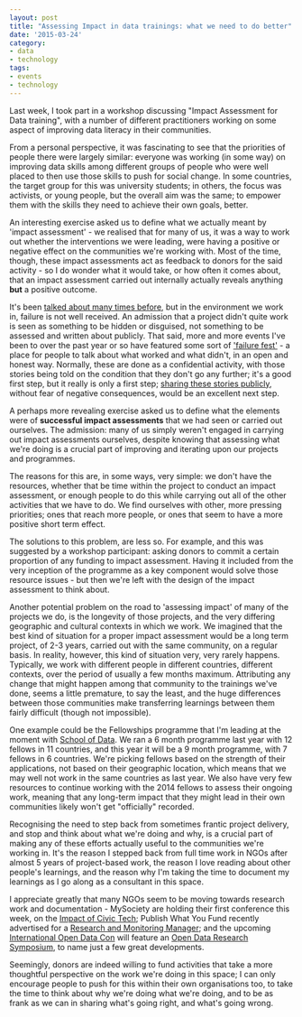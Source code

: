 ```yaml
---
layout: post
title: "Assessing Impact in data trainings: what we need to do better"
date: '2015-03-24'
category:
- data
- technology
tags:
- events
- technology
---
```


Last week, I took part in a workshop discussing "Impact Assessment for Data training", with a number of different practitioners working on some aspect of improving data literacy in their communities. 

From a personal perspective, it was fascinating to see that the priorities of people there were largely similar: everyone was working (in some way) on improving data skills among different groups of people who were well placed to then use those skills to push for social change. In some countries, the target group for this was university students; in others, the focus was activists, or young people, but the overall aim was the same; to empower them with the skills they need to achieve their own goals, better. 

An interesting exercise asked us to define what we actually meant by 'impact assessment' - we realised that for many of us, it was a way to work out whether the interventions we were leading, were having a positive or negative effect on the communities we're working with. Most of the time, though, these impact assessments act as feedback to donors for the said activity - so I do wonder what it would take, or how often it comes about, that an impact assessment carried out internally actually reveals anything **but** a positive outcome.

<!--more-->

It's been [talked about many times before](http://code4sa.org/2014/08/29/what-ngos-can-learn-from-start-ups-about-failure.html), but in the environment we work in, failure is not well received. An admission that a project didn't quite work is seen as something to be hidden or disguised, not something to be assessed and written about publicly. That said, more and more events I've been to over the past year or so have featured some sort of ['failure fest'](https://www.techchange.org/2014/12/12/fail-fest-2014-lessons-online-learning-mistakes/) - a place for people to talk about what worked and what didn't, in an open and honest way. Normally, these are done as a confidential activity, with those stories being told on the condition that they don't go any further; it's a good first step, but it really is only a first step; [sharing these stories publicly](https://www.admittingfailure.org/), without fear of negative consequences, would be an excellent next step.

A perhaps more revealing exercise asked us to define what the elements were of **successful impact assessments** that we had seen or carried out ourselves. The admission: many of us simply weren't engaged in carrying out impact assessments ourselves, despite knowing that assessing what we're doing is a crucial part of improving and iterating upon our projects and programmes.

The reasons for this are, in some ways, very simple: we don't have the resources, whether that be time within the project to conduct an impact assessment, or enough people to do this while carrying out all of the other activities that we have to do. We find ourselves with other, more pressing priorities; ones that reach more people, or ones that seem to have a more positive short term effect.

The solutions to this problem, are less so. For example, and this was suggested by a workshop participant: asking donors to commit a certain proportion of any funding to impact assessment. Having it included from the very inception of the programme as a key component would solve those resource issues - but then we're left with the design of the impact assessment to think about. 

Another potential problem on the road to 'assessing impact' of many of the projects we do, is the longevity of those projects, and the very differing geographic and cultural contexts in which we work. We imagined that the best kind of situation for a proper impact assessment would be a long term project, of 2-3 years, carried out with the same community, on a regular basis. In reality, however, this kind of situation very, very rarely happens. Typically, we work with different people in different countries, different contexts, over the period of usually a few months maximum. Attributing any change that might happen among that community to the trainings we've done, seems a little premature, to say the least, and the huge differences between those communities make transferring learnings between them fairly difficult (though not impossible).

One example could be the Fellowships programme that I'm leading at the moment with [School of Data](http://schoolofdata.org). We ran a 6 month programme last year with 12 fellows in 11 countries, and this year it will be a 9 month programme, with 7 fellows in 6 countries. We're picking fellows based on the strength of their applications, not based on their geographic location, which means that we may well not work in the same countries as last year. We also have very few resources to continue working with the 2014 fellows to assess their ongoing work, meaning that any long-term impact that they might lead in their own communities likely won't get "officially" recorded.

Recognising the need to step back from sometimes frantic project delivery, and stop and think about what we're doing and why, is a crucial part of making any of these efforts actually useful to the communities we're working in. It's the reason I stepped back from full time work in NGOs after almost 5 years of project-based work, the reason I love reading about other people's learnings, and the reason why I'm taking the time to document my learnings as I go along as a consultant in this space.

I appreciate greatly that many NGOs seem to be moving towards research work and documentation - MySociety are holding their first conference this week, on the [Impact of Civic Tech](https://www.mysociety.org/research/tictec2015/); Publish What You Fund recently advertised for a [Research and Monitoring Manager](http://www.publishwhatyoufund.org/about-us/vacancies/); and the upcoming [International Open Data Con](http://opendatacon.org/) will feature an [Open Data Research Symposium](http://www.opendataresearch.org/project/2015/symposium), to name just a few great developments.

Seemingly, donors are indeed willing to fund activities that take a more thoughtful perspective on the work we're doing in this space; I can only encourage people to push for this within their own organisations too, to take the time to think about why we're doing what we're doing, and to be as frank as we can in sharing what's going right, and what's going wrong.


